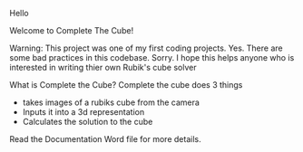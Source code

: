 Hello 

Welcome to Complete The Cube!

Warning: This project was one of my first coding projects. Yes. There are some bad practices in this codebase. Sorry. I hope this helps anyone who is interested in writing thier own Rubik's cube solver

What is Complete the Cube?
Complete the cube does 3 things
- takes images of a rubiks cube from the camera
- Inputs it into a 3d representation
- Calculates the solution to the cube

Read the Documentation Word file for more details. 
